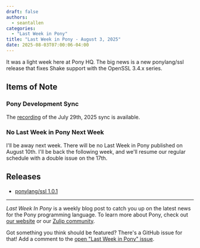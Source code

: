 ```yaml
---
draft: false
authors:
  - seantallen
categories:
  - "Last Week in Pony"
title: "Last Week in Pony - August 3, 2025"
date: 2025-08-03T07:00:06-04:00
---
```


It was a light week here at Pony HQ. The big news is a new ponylang/ssl release that fixes Shake support with the OpenSSL 3.4.x series.

<!-- more -->

## Items of Note

### Pony Development Sync

The [recording](https://vimeo.com/1106857622) of the July 29th, 2025 sync is available.

### No Last Week in Pony Next Week

I'll be away next week. There will be no Last Week in Pony published on August 10th. I'll be back the following week, and we'll resume our regular schedule with a double issue on the 17th.

## Releases

- [ponylang/ssl 1.0.1](https://github.com/ponylang/ssl/releases/tag/1.0.1)

---

_Last Week In Pony_ is a weekly blog post to catch you up on the latest news for the Pony programming language. To learn more about Pony, check out [our website](https://ponylang.io) or our [Zulip community](https://ponylang.zulipchat.com).

Got something you think should be featured? There's a GitHub issue for that! Add a comment to the [open "Last Week in Pony" issue](https://github.com/ponylang/ponylang.github.io/issues?q=is%3Aissue+is%3Aopen+label%3Alast-week-in-pony).
